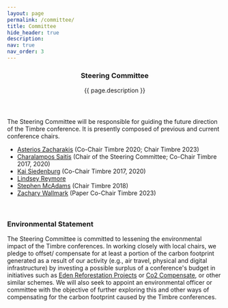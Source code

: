 ```yaml
---
layout: page
permalink: /committee/
title: Committee
hide_header: true
description: 
nav: true
nav_order: 3
---
```


<header class="post-header"> 
    <h3 class="post-title">Steering Committee</h3>
    <p class="post-description">{{ page.description }}</p>
</header>

The Steering Committee will be responsible for guiding the future direction of the Timbre conference. It is presently composed of previous and current conference chairs.

* [Asterios Zacharakis](https://asteriszacharakis.wixsite.com/science) (Co-Chair Timbre 2020; Chair Timbre 2023)
* [Charalampos Saitis](http://comma.eecs.qmul.ac.uk/) (Chair of the Steering Committee; Co-Chair Timbre 2017, 2020)
* [Kai Siedenburg](https://uol.de/en/music-perception) (Co-Chair Timbre 2017, 2020)
* [Lindsey Reymore](https://www.lindseyreymore.com/) 
* [Stephen McAdams](https://www.mcgill.ca/mpcl/) (Chair Timbre 2018)
* [Zachary Wallmark](https://musicanddance.uoregon.edu/directory/profiles/all/zwallmar) (Paper Co-Chair Timbre 2023)

<br>
<h3>Environmental Statement</h3>

The Steering Committee is committed to lessening the environmental impact of the Timbre conferences. In working closely with local chairs, we pledge to offset/ compensate for at least a portion of the carbon footprint generated as a result of our activity (e.g., air travel, physical and digital infrastructure) by investing a possible surplus of a conference's budget in initiatives such as [Eden Reforestation Projects](https://www.edenprojects.org/) or [Co2 Compensate](https://www.co2compensate.org/home), or other similar schemes. We will also seek to appoint an environmental officer or committee with the objective of further exploring this and other ways of compensating for the carbon footprint caused by the Timbre conferences. 

<!-- * The Timbre Conference diversity statement (coming soon) -->
<!-- * The Timbre Conference environment statement (coming soon) -->
